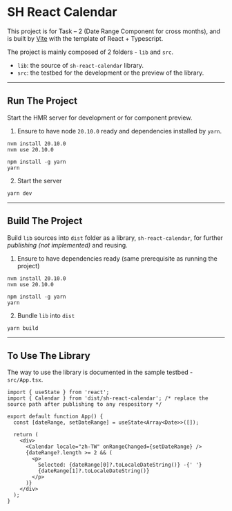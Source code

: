 # SH React Calendar

This project is for Task – 2 (Date Range Component for cross months), and is built by [Vite](https://vitejs.dev/) with the template of React + Typescript.

The project is mainly composed of 2 folders - `lib` and `src`.

- `lib`: the source of `sh-react-calendar` library.
- `src`: the testbed for the development or the preview of the library.

---

## Run The Project

Start the HMR server for development or for component preview.

1. Ensure to have node `20.10.0` ready and dependencies installed by `yarn`.

```shell
nvm install 20.10.0
nvm use 20.10.0

npm install -g yarn
yarn
```

2. Start the server

```shell
yarn dev
```

---

## Build The Project

Build `lib` sources into `dist` folder as a library, `sh-react-calendar`, for further _publishing (not implemented)_ and reusing.

1. Ensure to have dependencies ready (same prerequisite as running the project)

```shell
nvm install 20.10.0
nvm use 20.10.0

npm install -g yarn
yarn
```

2. Bundle `lib` into `dist`

```shell
yarn build
```

---

## To Use The Library

The way to use the library is documented in the sample testbed - `src/App.tsx`.

```tsx
import { useState } from 'react';
import { Calendar } from 'dist/sh-react-calendar'; /* replace the source path after publishing to any respository */

export default function App() {
  const [dateRange, setDateRange] = useState<Array<Date>>([]);

  return (
    <div>
      <Calendar locale="zh-TW" onRangeChanged={setDateRange} />
      {dateRange?.length >= 2 && (
        <p>
          Selected: {dateRange[0]?.toLocaleDateString()} -{' '}
          {dateRange[1]?.toLocaleDateString()}
        </p>
      )}
    </div>
  );
}
```
